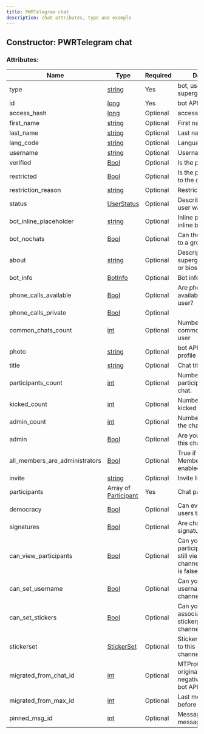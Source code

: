 ```yaml
---
title: PWRTelegram chat
description: chat attributes, type and example
---
```

## Constructor: PWRTelegram chat  



### Attributes:

| Name     |    Type       | Required |Description|
|----------|---------------|----------|-----------|
|type|[string](API_docs/types/string.md) | Yes|bot, user, channel, supergroup or chat|
|id|[long](API_docs/types/long.md) | Yes|bot API chat id|
|access\_hash|[long](API_docs/types/long.md) | Optional|access hash of peer|
|first\_name|[string](API_docs/types/string.md) | Optional|First name of the user|
|last\_name|[string](API_docs/types/string.md) | Optional|Last name of the user|
|lang\_code|[string](API_docs/types/string.md) | Optional|Language of the user|
|username|[string](API_docs/types/string.md) | Optional|Username|
|verified|[Bool](API_docs/types/Bool.md) | Optional|Is the peer official?|
|restricted|[Bool](API_docs/types/Bool.md) | Optional|Is the peer restricted to the current user?|
|restriction\_reason|[string](API_docs/types/string.md) | Optional|Restriction reason|
|status|[UserStatus](API_docs/types/UserStatus.md) | Optional|Describes last time user was online|
|bot\_inline\_placeholder|[string](API_docs/types/string.md) | Optional|Inline placeholder of inline bot|
|bot\_nochats|[Bool](API_docs/types/Bool.md) | Optional|Can the bot be added to a group|
|about|[string](API_docs/types/string.md) | Optional|Description of supergroups/channels or bios of users|
|bot\_info|[BotInfo](API_docs/types/BotInfo.md) | Optional|Bot info of bots|
|phone\_calls\_available|[Bool](API_docs/types/Bool.md) | Optional|Are phone calls available for that user?|
|phone\_calls\_private|[Bool](API_docs/types/Bool.md) | Optional||
|common\_chats\_count|[int](API_docs/types/int.md) | Optional|Number of chats in common with that user|
|photo|[string](API_docs/types/string.md) | Optional|bot API file object the profile picture|
|title|[string](API_docs/types/string.md) | Optional|Chat title|
|participants\_count|[int](API_docs/types/int.md) | Optional|Number of participants in the chat.|
|kicked\_count|[int](API_docs/types/int.md) | Optional|Number of users kicked from the chat.|
|admin\_count|[int](API_docs/types/int.md) | Optional|Number of admins in the chat.|
|admin|[Bool](API_docs/types/Bool.md) | Optional|Are you an admin in this chat?|
|all\_members\_are\_administrators|[Bool](API_docs/types/Bool.md) | Optional|True if a group has ‘All Members Are Admins’ enabled.|
|invite|[string](API_docs/types/string.md) | Optional|Invite link of the chat|
|participants|Array of [Participant](Participant.md) | Yes|Chat participants|
|democracy|[Bool](API_docs/types/Bool.md) | Optional|Can everyone add users to this chat?|
|signatures|[Bool](API_docs/types/Bool.md) | Optional|Are channel signatures enabled?|
|can\_view\_participants|[Bool](API_docs/types/Bool.md) | Optional|Can you view participants (you can still view the bots in channels even if this is false)|
|can\_set\_username|[Bool](API_docs/types/Bool.md) | Optional|Can you set the username of this channel/supergroup?|
|can\_set\_stickers|[Bool](API_docs/types/Bool.md) | Optional|Can you set the associated stickerpack of this channel/supergroup?|
|stickerset|[StickerSet](API_docs/types/StickerSet.md) | Optional|StickerSet associtaed to this channel/supergroup|
|migrated\_from\_chat\_id|[int](API_docs/types/int.md) | Optional|MTProto chat id of the original chat (render it negative to make it a bot API chat id)|
|migrated\_from\_max\_id|[int](API_docs/types/int.md) | Optional|Last message id before migration|
|pinned\_msg\_id|[int](API_docs/types/int.md) | Optional|Message id of pinned message|



